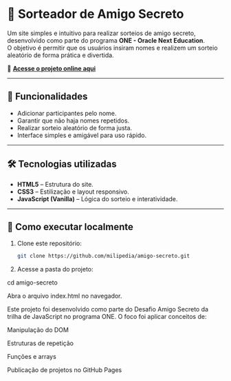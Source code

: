 # 🎁 Sorteador de Amigo Secreto

Um site simples e intuitivo para realizar sorteios de amigo secreto, desenvolvido como parte do programa **ONE - Oracle Next Education**.  
O objetivo é permitir que os usuários insiram nomes e realizem um sorteio aleatório de forma prática e divertida.

🔗 **[Acesse o projeto online aqui](https://milipedia.github.io/amigo-secreto/)**

---

## 📌 Funcionalidades
- Adicionar participantes pelo nome.
- Garantir que não haja nomes repetidos.
- Realizar sorteio aleatório de forma justa.
- Interface simples e amigável para uso rápido.

---

## 🛠 Tecnologias utilizadas
- **HTML5** – Estrutura do site.
- **CSS3** – Estilização e layout responsivo.
- **JavaScript (Vanilla)** – Lógica do sorteio e interatividade.

---

## 🚀 Como executar localmente
1. Clone este repositório:
   ```bash
   git clone https://github.com/milipedia/amigo-secreto.git
2. Acesse a pasta do projeto:

cd amigo-secreto


Abra o arquivo index.html no navegador.

Este projeto foi desenvolvido como parte do Desafio Amigo Secreto da trilha de JavaScript no programa ONE.
O foco foi aplicar conceitos de:

Manipulação do DOM

Estruturas de repetição

Funções e arrays

Publicação de projetos no GitHub Pages
